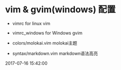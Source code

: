 # vim & gvim(windows) 配置

- vimrc for linux vim

- vimrc_windows for Windows gvim

- colors/molokai.vim    molokai主题

- syntax/markdown.vim   markdown语法高亮

2017-07-16 15:42:00
